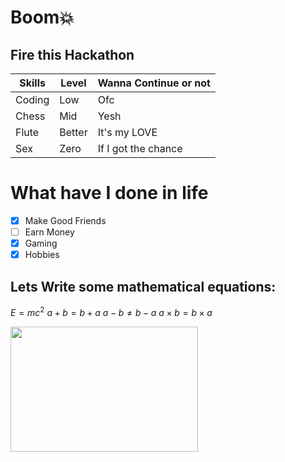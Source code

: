 # Boom💥
## Fire this Hackathon

| Skills | Level | Wanna Continue or not |
| ------- | ------ | ----- |
| Coding | Low | Ofc |
| Chess | Mid | Yesh |
| Flute | Better | It's my LOVE |
| Sex | Zero | If I got the chance |

# What have I done in life
- [x] Make Good Friends
- [ ] Earn Money
- [x] Gaming
- [x] Hobbies

## Lets Write some mathematical equations:
$E = mc^2$
$a+b=b+a$
$a-b \neq b-a$
$a \times b = b \times a$


<img src="https://budleaf.com/wp-content/uploads/2023/08/Adrak-masala-chai-scaled.jpeg" width="300" height="200">

